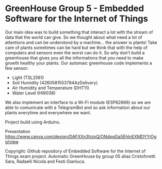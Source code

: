 # GreenHouse Group 5 - Embedded Software for the Internet of Things

Our main idea was to build something that interact a lot with the stream of data that the world can give. So we thought about what need a lot of attentions and can be understood by a machine… the answer is plants! 
Take care of plants sometimes can be hard but we think that with the help of computers and sensors even the worst can do it. So why don’t build a greenhouse that gives you all the informations that you need to make growth healthy your plants.
Our automaic greenhouse code implements a few sensor:
- Light (TSL2561)
- Soil Humidity (4260581553784AzDelivery)
- Air Humidity and Temperature (DHT11)
- Water Level (HW038)

We also implement an interface to a Wi-Fi module (ESP82666) so we are able to comunicate with a TelegramBot and so ask information about our plants everytime and everywhere we want.

Project build using Arduino.

Presentation https://www.canva.com/design/DAFXXn3hzpQ/ONdpgGa5EhInEXMDYYjOgg/view 

Copyright: Github repository of Embedded Software for the Internet of Things exam project. Automatic GreenHouse by group 05 alias Cristoforetti Sara, Radaelli Nicola and Festi Gianluca.
